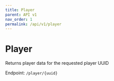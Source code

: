 ```yaml
---
title: Player
parent: API v1
nav_order: 1
permalink: /api/v1/player
---
```


# Player

Returns player data for the requested player UUID

Endpoint: `/player/{uuid}`

